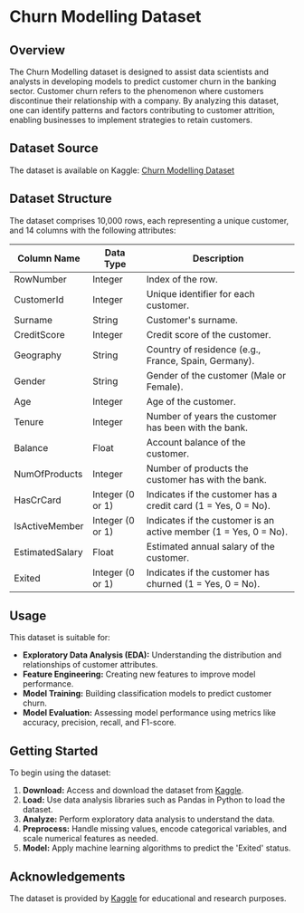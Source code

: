 # Churn Modelling Dataset

## Overview

The Churn Modelling dataset is designed to assist data scientists and analysts in developing models to predict customer churn in the banking sector. Customer churn refers to the phenomenon where customers discontinue their relationship with a company. By analyzing this dataset, one can identify patterns and factors contributing to customer attrition, enabling businesses to implement strategies to retain customers.

## Dataset Source

The dataset is available on Kaggle: [Churn Modelling Dataset](https://www.kaggle.com/datasets/shrutimechlearn/churn-modelling)

## Dataset Structure

The dataset comprises 10,000 rows, each representing a unique customer, and 14 columns with the following attributes:

| Column Name       | Data Type         | Description                                                                 |
|-------------------|-------------------|-----------------------------------------------------------------------------|
| RowNumber         | Integer           | Index of the row.                                                           |
| CustomerId        | Integer           | Unique identifier for each customer.                                        |
| Surname           | String            | Customer's surname.                                                         |
| CreditScore       | Integer           | Credit score of the customer.                                               |
| Geography         | String            | Country of residence (e.g., France, Spain, Germany).                        |
| Gender            | String            | Gender of the customer (Male or Female).                                    |
| Age               | Integer           | Age of the customer.                                                        |
| Tenure            | Integer           | Number of years the customer has been with the bank.                        |
| Balance           | Float             | Account balance of the customer.                                            |
| NumOfProducts     | Integer           | Number of products the customer has with the bank.                          |
| HasCrCard         | Integer (0 or 1)  | Indicates if the customer has a credit card (1 = Yes, 0 = No).              |
| IsActiveMember    | Integer (0 or 1)  | Indicates if the customer is an active member (1 = Yes, 0 = No).            |
| EstimatedSalary   | Float             | Estimated annual salary of the customer.                                    |
| Exited            | Integer (0 or 1)  | Indicates if the customer has churned (1 = Yes, 0 = No).                    |

## Usage

This dataset is suitable for:

- **Exploratory Data Analysis (EDA):** Understanding the distribution and relationships of customer attributes.
- **Feature Engineering:** Creating new features to improve model performance.
- **Model Training:** Building classification models to predict customer churn.
- **Model Evaluation:** Assessing model performance using metrics like accuracy, precision, recall, and F1-score.

## Getting Started

To begin using the dataset:

1. **Download:** Access and download the dataset from [Kaggle](https://www.kaggle.com/datasets/shrutimechlearn/churn-modelling).
2. **Load:** Use data analysis libraries such as Pandas in Python to load the dataset.
3. **Analyze:** Perform exploratory data analysis to understand the data.
4. **Preprocess:** Handle missing values, encode categorical variables, and scale numerical features as needed.
5. **Model:** Apply machine learning algorithms to predict the 'Exited' status.

## Acknowledgements

The dataset is provided by [Kaggle](https://www.kaggle.com/datasets/shrutimechlearn/churn-modelling) for educational and research purposes.